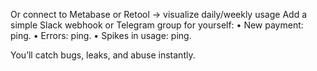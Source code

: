 Or connect to Metabase or Retool → visualize daily/weekly usage
Add a simple Slack webhook or Telegram group for yourself:
	•	New payment: ping.
	•	Errors: ping.
	•	Spikes in usage: ping.

You’ll catch bugs, leaks, and abuse instantly.
